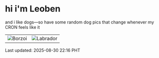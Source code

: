 # hi i'm Leoben

and i like dogs—so have some random dog pics that change whenever my CRON feels like it

|  |  |
|--------|----------|
| ![Borzoi](https://random-dog-vercel.vercel.app/api/random-borzoi?v=1756563397) | ![Labrador](https://random-dog-vercel.vercel.app/api/random-labrador?v=1756563397) |

Last updated: 2025-08-30 22:16 PHT
